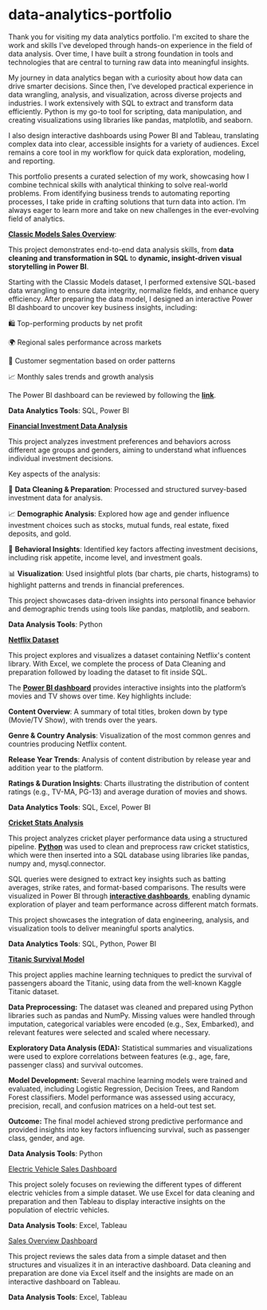 # data-analytics-portfolio
Thank you for visiting my data analytics portfolio. I'm excited to share the work and skills I've developed through hands-on experience in the field of data analysis. Over time, I have built a strong foundation in tools and technologies that are central to turning raw data into meaningful insights.

My journey in data analytics began with a curiosity about how data can drive smarter decisions. Since then, I’ve developed practical experience in data wrangling, analysis, and visualization, across diverse projects and industries. I work extensively with SQL to extract and transform data efficiently. Python is my go-to tool for scripting, data manipulation, and creating visualizations using libraries like pandas, matplotlib, and seaborn.

I also design interactive dashboards using Power BI and Tableau, translating complex data into clear, accessible insights for a variety of audiences. Excel remains a core tool in my workflow for quick data exploration, modeling, and reporting.

This portfolio presents a curated selection of my work, showcasing how I combine technical skills with analytical thinking to solve real-world problems. From identifying business trends to automating reporting processes, I take pride in crafting solutions that turn data into action. I’m always eager to learn more and take on new challenges in the ever-evolving field of analytics.

[**Classic Models Sales Overview**](https://github.com/CreaTer619/portfolio-projects/blob/main/Classic%20Models%20Sales%20Data.sql): 

This project demonstrates end-to-end data analysis skills, from **data cleaning and transformation in SQL** to **dynamic, insight-driven visual storytelling in Power BI**.

Starting with the Classic Models dataset, I performed extensive SQL-based data wrangling to ensure data integrity, normalize fields, and enhance query efficiency. After preparing the data model, I designed an interactive Power BI dashboard to uncover key business insights, including:

🛍️ Top-performing products by net profit

🌍 Regional sales performance across markets

👥 Customer segmentation based on order patterns

📈 Monthly sales trends and growth analysis

The Power BI dashboard can be reviewed by following the [**link**](https://github.com/CreaTer619/portfolio-projects/blob/main/Sales%20Overview%20Classic%20Models.pbix).

**Data Analytics Tools**: SQL, Power BI

[**Financial Investment Data Analysis**](https://github.com/CreaTer619/portfolio-projects/blob/main/Finance%20Data%20Analysis.ipynb)

This project analyzes investment preferences and behaviors across different age groups and genders, aiming to understand what influences individual investment decisions.

Key aspects of the analysis:

🧹 **Data Cleaning & Preparation**: Processed and structured survey-based investment data for analysis.

📈 **Demographic Analysis**: Explored how age and gender influence investment choices such as stocks, mutual funds, real estate, fixed deposits, and gold.

🎯 **Behavioral Insights**: Identified key factors affecting investment decisions, including risk appetite, income level, and investment goals.

📊 **Visualization**: Used insightful plots (bar charts, pie charts, histograms) to highlight patterns and trends in financial preferences.

This project showcases data-driven insights into personal finance behavior and demographic trends using tools like pandas, matplotlib, and seaborn.

**Data Analysis Tools**: Python

[**Netflix Dataset**](https://github.com/CreaTer619/portfolio-projects/blob/main/Netflix%20Files.sql)

This project explores and visualizes a dataset containing Netflix's content library. With Excel, we complete the process of Data Cleaning and preparation followed by loading the dataset to fit inside SQL.

The [**Power BI dashboard**](https://github.com/CreaTer619/portfolio-projects/blob/main/Netflix%20Dataset.pbix) provides interactive insights into the platform’s movies and TV shows over time. Key highlights include:

**Content Overview**: A summary of total titles, broken down by type (Movie/TV Show), with trends over the years.

**Genre & Country Analysis**: Visualization of the most common genres and countries producing Netflix content.

**Release Year Trends**: Analysis of content distribution by release year and addition year to the platform.

**Ratings & Duration Insights**: Charts illustrating the distribution of content ratings (e.g., TV-MA, PG-13) and average duration of movies and shows.

**Data Analytics Tools**: SQL, Excel, Power BI

[**Cricket Stats Analysis**](https://github.com/CreaTer619/portfolio-projects/blob/main/Cricket%20Stats%20Analysis.sql)

This project analyzes cricket player performance data using a structured pipeline. [**Python**](https://github.com/CreaTer619/portfolio-projects/blob/main/Import%20Cricket%20Data%20for%20SQL.py) was used to clean and preprocess raw cricket statistics, which were then inserted into a SQL database using libraries like pandas, numpy and, mysql.connector.

SQL queries were designed to extract key insights such as batting averages, strike rates, and format-based comparisons. The results were visualized in Power BI through [**interactive dashboards**](https://github.com/CreaTer619/portfolio-projects/blob/main/Cricket%20Stats%20Analysis.pbix), enabling dynamic exploration of player and team performance across different match formats.

This project showcases the integration of data engineering, analysis, and visualization tools to deliver meaningful sports analytics.

**Data Analytics Tools**: SQL, Python, Power BI

[**Titanic Survival Model**](https://github.com/CreaTer619/portfolio-projects/blob/main/Titanic%20Suvival%20ML%20Project.ipynb)

This project applies machine learning techniques to predict the survival of passengers aboard the Titanic, using data from the well-known Kaggle Titanic dataset.

**Data Preprocessing:**
The dataset was cleaned and prepared using Python libraries such as pandas and NumPy. Missing values were handled through imputation, categorical variables were encoded (e.g., Sex, Embarked), and relevant features were selected and scaled where necessary.

**Exploratory Data Analysis (EDA):**
Statistical summaries and visualizations were used to explore correlations between features (e.g., age, fare, passenger class) and survival outcomes.

**Model Development:**
Several machine learning models were trained and evaluated, including Logistic Regression, Decision Trees, and Random Forest classifiers. Model performance was assessed using accuracy, precision, recall, and confusion matrices on a held-out test set.

**Outcome:**
The final model achieved strong predictive performance and provided insights into key factors influencing survival, such as passenger class, gender, and age.

**Data Analysis Tools**: Python

[Electric Vehicle Sales Dashboard](https://public.tableau.com/app/profile/shreyansh.shah5692/viz/ElectricVehicleDashboard_17315676270620/Dashboard1)

This project solely focuses on reviewing the different types of different electric vehicles from a simple dataset. We use Excel for data cleaning and preparation and then Tableau to display interactive insights on the population of electric vehicles.

**Data Analysis Tools**: Excel, Tableau

[Sales Overview Dashboard](https://public.tableau.com/app/profile/shreyansh.shah5692/viz/SalesOverviewandDashboard/SalesDashboard)

This project reviews the sales data from a simple dataset and then structures and visualizes it in an interactive dashboard. Data cleaning and preparation are done via Excel itself and the insights are made on an interactive dashboard on Tableau.

**Data Analysis Tools**: Excel, Tableau
